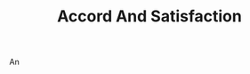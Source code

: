 ---
title: Accord And Satisfaction
letter: A
permalink: "/definitions/accord-and-satisfaction.html"
body: An
published_at: '2018-07-07'
source: Black's Law Dictionary
layout: post
---